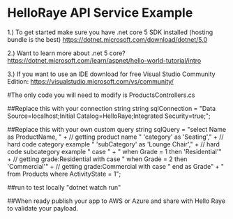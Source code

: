 # HelloRaye API Service Example

1.) To get started make sure you have .net core 5 SDK installed (hosting bundle is the best)
https://dotnet.microsoft.com/download/dotnet/5.0

2.) Want to learn more about .net 5 core? https://dotnet.microsoft.com/learn/aspnet/hello-world-tutorial/intro

3.) If you want to use an IDE download for free Visual Studio Community Edition: 
https://visualstudio.microsoft.com/vs/community/




#The only code you will need to modify is ProductsControllers.cs

##Replace this with your connection string
string sqlConnection = "Data Source=localhost;Initial Catalog=HelloRaye;Integrated Security=true;";


##Replace this with your own custom query
string sqlQuery = "select Name as ProductName, " + // getting product name
    " 'category' as 'Seating'," + // hard code category example
    " 'subCategory' as 'Lounge Chair'," + // hard code subcategory example
    " case " +
    " when Grade = 1 then 'Residential'" + // getting grade:Residential with case
    " when Grade = 2 then 'Commercial'" + // getting grade:Commercial with case
    " end as Grade" +
    " from Products where ActivityState = 1";

##run to test locally
"dotnet watch run"


##When ready publish your app to AWS or Azure and share with Hello Raye to validate your payload.